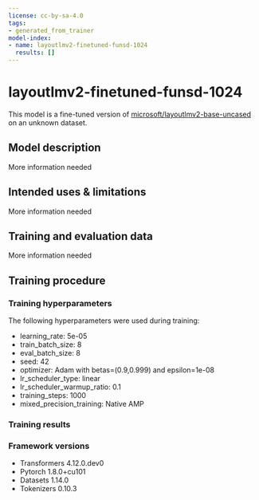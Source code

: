 ```yaml
---
license: cc-by-sa-4.0
tags:
- generated_from_trainer
model-index:
- name: layoutlmv2-finetuned-funsd-1024
  results: []
---
```


<!-- This model card has been generated automatically according to the information the Trainer had access to. You
should probably proofread and complete it, then remove this comment. -->

# layoutlmv2-finetuned-funsd-1024

This model is a fine-tuned version of [microsoft/layoutlmv2-base-uncased](https://huggingface.co/microsoft/layoutlmv2-base-uncased) on an unknown dataset.

## Model description

More information needed

## Intended uses & limitations

More information needed

## Training and evaluation data

More information needed

## Training procedure

### Training hyperparameters

The following hyperparameters were used during training:
- learning_rate: 5e-05
- train_batch_size: 8
- eval_batch_size: 8
- seed: 42
- optimizer: Adam with betas=(0.9,0.999) and epsilon=1e-08
- lr_scheduler_type: linear
- lr_scheduler_warmup_ratio: 0.1
- training_steps: 1000
- mixed_precision_training: Native AMP

### Training results



### Framework versions

- Transformers 4.12.0.dev0
- Pytorch 1.8.0+cu101
- Datasets 1.14.0
- Tokenizers 0.10.3
